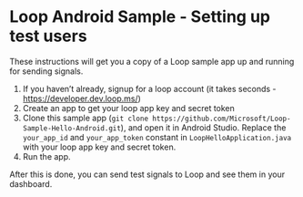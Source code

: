 # Loop Android Sample - Setting up test users

These instructions will get you a copy of a Loop sample app up and running for sending signals.

1. If you haven’t already, signup for a loop account (it takes seconds - https://developer.dev.loop.ms/) 
2. Create an app to get your loop app key and secret token
3. Clone this sample app (`git clone https://github.com/Microsoft/Loop-Sample-Hello-Android.git`), and open it in Android Studio. Replace the `your_app_id` and `your_app_token` constant in `LoopHelloApplication.java` with your loop app key and secret token. 
4. Run the app. 

After this is done, you can send test signals to Loop and see them in your dashboard.
